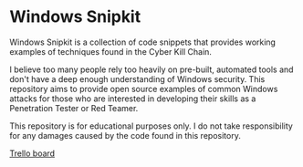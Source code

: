 # Windows Snipkit

Windows Snipkit is a collection of code snippets that provides working examples of techniques found in the Cyber Kill Chain.

I believe too many people rely too heavily on pre-built, automated tools and don't have a deep enough understanding of Windows security. This repository aims to provide open source examples of common Windows attacks for those who are interested in developing their skills as a Penetration Tester or Red Teamer.

This repository is for educational purposes only. I do not take responsibility for any damages caused by the code found in this repository.

[Trello board](https://trello.com/b/l4nZ2AYT/windows-snipkit "Windows Snipkit Trello")